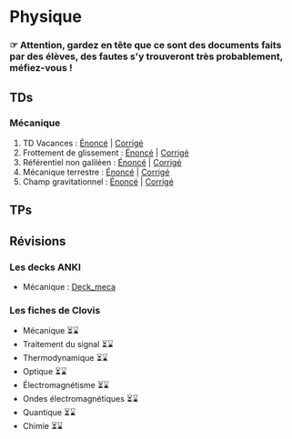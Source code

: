 # Physique 

### ☞  Attention, gardez en tête que ce sont des documents faits par des élèves, des fautes s'y trouveront très probablement, méfiez-vous !




## TDs

### Mécanique 
   1. TD Vacances : [Énoncé](/physique/td/meca/khube_physics_td_vacances_enonce.pdf) | [Corrigé](/physique/td/meca/khube_physics_td_vacances_corrige.pdf)
   2. Frottement de glissement : [Énoncé](/physique/td/meca/meca_TD1_enonce.pdf) | [Corrigé](/physique/td/meca/meca_TD1_corrige.pdf)
   3. Référentiel non galiléen : [Énoncé](/physique/td/meca/meca_TD2_enonce.pdf) | [Corrigé](/physique/td/meca/meca_TD2_corrige.pdf)
   4. Mécanique terrestre : [Énoncé](/physique/td/meca/meca_TD3_enonce.pdf) | [Corrigé](/physique/td/meca/meca_TD3_corrige.pdf)
   5. Champ gravitationnel : [Énoncé](/physique/td/meca/meca_TD4_enonce.pdf) | [Corrigé](/physique/td/meca/meca_TD4_corrige.pdf)
## TPs

## Révisions
### Les decks ANKI
   * Mécanique : [Deck_meca](/physique/anki/anki_meca.apkg)
### Les fiches de Clovis 
   * Mécanique ⏳⌛️
   * Traitement du signal ⏳⌛️
   * Thermodynamique ⏳⌛️
   * Optique ⏳⌛️
   * Électromagnétisme ⏳⌛️
   * Ondes électromagnétiques ⏳⌛️
   * Quantique ⏳⌛️
   * Chimie ⏳⌛️
